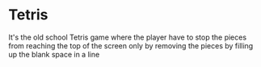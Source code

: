 # Tetris
It's the old school Tetris game where the player have to stop the pieces from reaching the top of the screen only by removing the pieces by filling up the blank space in a line
